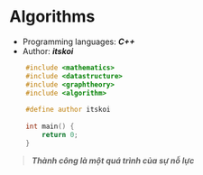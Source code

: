 # Algorithms
 - Programming languages: ***C++***
 - Author: ***itskoi***
``` cpp
    #include <mathematics>
    #include <datastructure>
    #include <graphtheory>
    #include <algorithm>
    	
    #define author itskoi
	
    int main() {
        return 0;
    }
```

> ***Thành công là một quá trình của sự nỗ lực***
